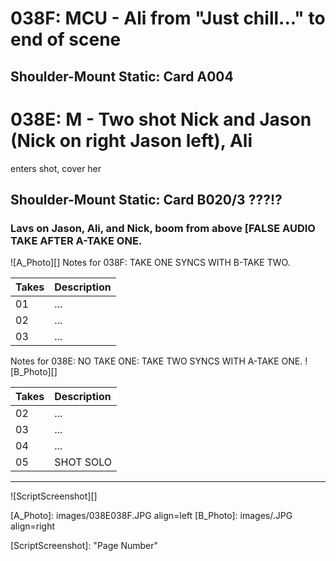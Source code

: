 # 038F: MCU - Ali from "Just chill..." to end of scene
## Shoulder-Mount Static: Card A004

# 038E: M - Two shot Nick and Jason (Nick on right Jason left), Ali
enters shot, cover her
## Shoulder-Mount Static: Card B020/3 ???!?

### Lavs on Jason, Ali, and Nick, boom from above [FALSE AUDIO TAKE AFTER A-TAKE ONE.

![A_Photo][]
Notes for 038F: TAKE ONE SYNCS WITH B-TAKE TWO.

| Takes | Description |
|:---|:----|
| 01 | ... |
| 02 | ... |
| 03 | ... |

Notes for 038E: NO TAKE ONE: TAKE TWO SYNCS WITH A-TAKE ONE.
![B_Photo][]

| Takes | Description |
|:---|:----|
| 02 | ... |
| 03 | ... |
| 04 | ... |
| 05 | SHOT SOLO |

----

![ScriptScreenshot][]


[A_Photo]:  images/038E038F.JPG align=left
[B_Photo]:  images/.JPG align=right

[ScriptScreenshot]: "Page Number"